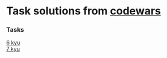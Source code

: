 # Task solutions from [codewars](https://www.codewars.com)

### Tasks

[6 kyu](https://github.com/posadvladimir/codewars/tree/main/6-kyu)  
[7 kyu](https://github.com/posadvladimir/codewars/tree/main/7-kyu)